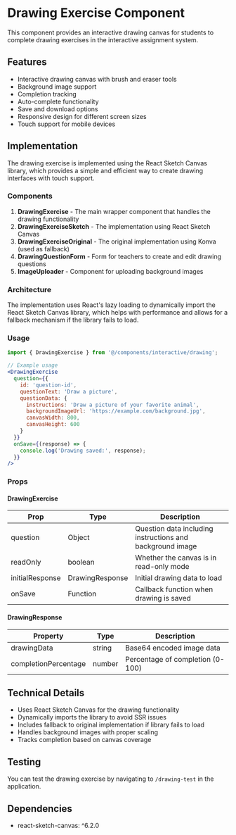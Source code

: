# Drawing Exercise Component

This component provides an interactive drawing canvas for students to complete drawing exercises in the interactive assignment system.

## Features

- Interactive drawing canvas with brush and eraser tools
- Background image support
- Completion tracking
- Auto-complete functionality
- Save and download options
- Responsive design for different screen sizes
- Touch support for mobile devices

## Implementation

The drawing exercise is implemented using the React Sketch Canvas library, which provides a simple and efficient way to create drawing interfaces with touch support.

### Components

1. **DrawingExercise** - The main wrapper component that handles the drawing functionality
2. **DrawingExerciseSketch** - The implementation using React Sketch Canvas
3. **DrawingExerciseOriginal** - The original implementation using Konva (used as fallback)
4. **DrawingQuestionForm** - Form for teachers to create and edit drawing questions
5. **ImageUploader** - Component for uploading background images

### Architecture

The implementation uses React's lazy loading to dynamically import the React Sketch Canvas library, which helps with performance and allows for a fallback mechanism if the library fails to load.

### Usage

```jsx
import { DrawingExercise } from '@/components/interactive/drawing';

// Example usage
<DrawingExercise
  question={{
    id: 'question-id',
    questionText: 'Draw a picture',
    questionData: {
      instructions: 'Draw a picture of your favorite animal',
      backgroundImageUrl: 'https://example.com/background.jpg',
      canvasWidth: 800,
      canvasHeight: 600
    }
  }}
  onSave={(response) => {
    console.log('Drawing saved:', response);
  }}
/>
```

### Props

#### DrawingExercise

| Prop | Type | Description |
|------|------|-------------|
| question | Object | Question data including instructions and background image |
| readOnly | boolean | Whether the canvas is in read-only mode |
| initialResponse | DrawingResponse | Initial drawing data to load |
| onSave | Function | Callback function when drawing is saved |

#### DrawingResponse

| Property | Type | Description |
|----------|------|-------------|
| drawingData | string | Base64 encoded image data |
| completionPercentage | number | Percentage of completion (0-100) |

## Technical Details

- Uses React Sketch Canvas for the drawing functionality
- Dynamically imports the library to avoid SSR issues
- Includes fallback to original implementation if library fails to load
- Handles background images with proper scaling
- Tracks completion based on canvas coverage

## Testing

You can test the drawing exercise by navigating to `/drawing-test` in the application.

## Dependencies

- react-sketch-canvas: ^6.2.0
